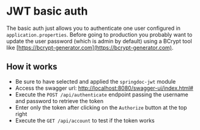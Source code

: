 # JWT basic auth

The basic auth just allows you to authenticate one user configured in `application.properties`. Before going to production you probably want to update the user password (which is admin by default) using a BCrypt tool like [https://bcrypt-generator.com](https://bcrypt-generator.com).

## How it works

- Be sure to have selected and applied the `springdoc-jwt` module
- Access the swagger url: [http://localhost:8080/swagger-ui/index.html#](http://localhost:8080/swagger-ui/index.html#)
- Execute the `POST /api/authenticate` endpoint passing the username and password to retrieve the token
- Enter only the token after clicking on the  `Authorize` button at the top right
- Execute the `GET /api/account` to test if the token works
